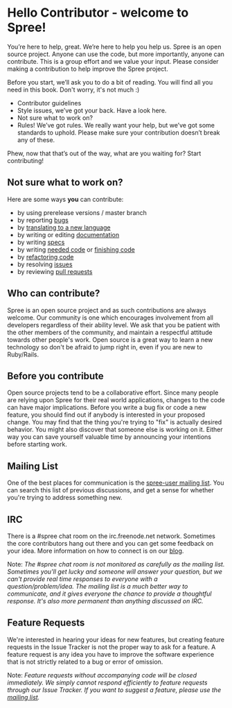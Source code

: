 # Hello Contributor - welcome to Spree!

You’re here to help, great. We’re here to help you help us. Spree is an open source project. Anyone can use the code, but more importantly, anyone can contribute. This is a group effort and we value your input. Please consider making a contribution to help improve the Spree project.

Before you start, we’ll ask you to do a bit of reading.
You will find all you need in this book. Don't worry, it's not much :)

* Contributor guidelines
* Style issues, we’ve got your back. Have a look here.
* Not sure what to work on?
* Rules! We’ve got rules. We really want your help, but we’ve got some standards to uphold. Please make sure your contribution doesn’t break any of these.

Phew, now that that’s out of the way, what are you waiting for? Start contributing!

## Not sure what to work on?

Here are some ways **you** can contribute:

* by using prerelease versions / master branch
* by reporting [bugs](https://github.com/spree/spree/issues/new)
* by [translating to a new language](https://github.com/spree/spree_i18n/tree/master/config/locales)
* by writing or editing [documentation](http://guides.spreecommerce.com/developer/contributing.html#contributing-to-the-documentation)
* by writing [specs](https://github.com/spree/spree/labels/NeedSpecs)
* by writing [needed code](https://github.com/spree/spree/labels/NeedCode) or [finishing code](https://github.com/spree/spree/labels/stalled)
* by [refactoring code](https://github.com/spree/spree/labels/performance)
* by resolving [issues](https://github.com/spree/spree/issues)
* by reviewing [pull requests](https://github.com/spree/spree/pulls)

## Who can contribute?

Spree is an open source project and as such contributions are always welcome. Our community is one which encourages involvement from all developers regardless of their ability level. We ask that you be patient with the other members of the community, and maintain a respectful attitude towards other people's work. Open source is a great way to learn a new technology so don't be afraid to jump right in, even if you are new to Ruby/Rails.

## Before you contribute

Open source projects tend to be a collaborative effort. Since many people are relying upon Spree for their real world applications, changes to the code can have major implications. Before you write a bug fix or code a new feature, you should find out if anybody is interested in your proposed change. You may find that the thing you're trying to "fix" is actually desired behavior. You might also discover that someone else is working on it. Either way you can save yourself valuable time by announcing your intentions before starting work.

## Mailing List

One of the best places for communication is the [spree-user mailing list](http://groups.google.com/group/spree-user). You can search this list of previous discussions, and get a sense for whether you're trying to address something new.

## IRC

There is a #spree chat room on the irc.freenode.net network. Sometimes the core contributors hang out there and you can get some feedback on your idea. More information on how to connect is on our [blog](http://spreecommerce.com/blog/irc-101).

Note: _The #spree chat room is not monitored as carefully as the mailing list. Sometimes you'll get lucky and someone will answer your question, but we can't provide real time responses to everyone with a question/problem/idea. The mailing list is a much better way to communicate, and it gives everyone the chance to provide a thoughtful response. It's also more permanent than anything discussed on IRC._

## Feature Requests

We're interested in hearing your ideas for new features, but creating feature requests in the Issue Tracker is not the proper way to ask for a feature. A feature request is any idea you have to improve the software experience that is not strictly related to a bug or error of omission.

Note: _Feature requests without accompanying code will be closed immediately. We simply cannot respond efficiently to feature requests through our Issue Tracker. If you want to suggest a feature, please use the [mailing list](http://groups.google.com/group/spree-user)._
